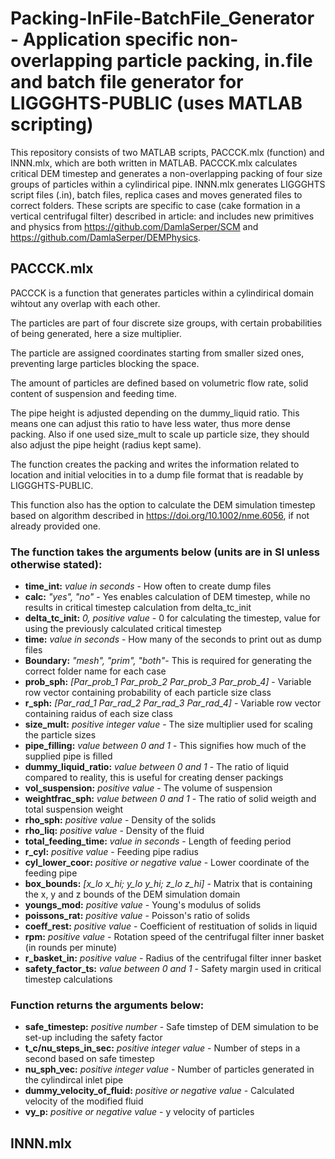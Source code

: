 # Packing-InFile-BatchFile_Generator - Application specific non-overlapping particle packing, in.file and batch file generator for LIGGGHTS-PUBLIC (uses MATLAB scripting)

This repository consists of two MATLAB scripts, PACCCK.mlx (function) and INNN.mlx, which are both written in MATLAB. PACCCK.mlx calculates critical DEM timestep and generates a non-overlapping packing of four size groups of particles within a cylindirical pipe. INNN.mlx generates LIGGGHTS script files (.in), batch files, replica cases and moves generated files to correct folders. These scripts are specific to case (cake formation in a vertical centrifugal filter) described in article: and includes new primitives and physics from https://github.com/DamlaSerper/SCM and https://github.com/DamlaSerper/DEMPhysics.

## PACCCK.mlx

PACCCK is a function that generates particles within a cylindirical domain wihtout any overlap with each other.

The particles are part of four discrete size groups, with certain probabilities of being generated, here a size multiplier.

The particle are assigned coordinates starting from smaller sized ones, preventing large particles blocking the space.

The amount of particles are defined based on volumetric flow rate, solid content of suspension and feeding time.

The pipe height is adjusted depending on the dummy_liquid ratio. This means one can adjust this ratio to have less water, thus more dense packing. Also if one used size_mult to scale up particle size, they should also adjust the pipe height (radius kept same).

The function creates the packing and writes the information related to location and initial velocities in to a dump file format that is readable by LIGGGHTS-PUBLIC.

This function also has the option to calculate the DEM simulation timestep based on algorithm described in  https://doi.org/10.1002/nme.6056, if not already provided one. 

### The function takes the arguments below (units are in SI unless otherwise stated):
- **time_int:** *value in seconds* - How often to create dump files
- **calc:** *"yes", "no"* - Yes enables calculation of DEM timestep, while no results in critical timestep calculation from delta_tc_init
- **delta_tc_init:** *0, positive value* - 0 for calculating the timestep, value for using the previously calculated critical timestep
- **time:** *value in seconds* - How many of the seconds to print out as dump files
- **Boundary:** *"mesh", "prim", "both"*- This is required for generating the correct folder name for each case
- **prob_sph:** *[Par_prob_1 Par_prob_2 Par_prob_3 Par_prob_4]* - Variable row vector containing probability of each particle size class
- **r_sph:** *[Par_rad_1 Par_rad_2 Par_rad_3 Par_rad_4]* - Variable row vector containing raidus of each size class
- **size_mult:** *positive integer value* - The size multiplier used for scaling the particle sizes
- **pipe_filling:** *value between 0 and 1* - This signifies how much of the supplied pipe is filled
- **dummy_liquid_ratio:** *value between 0 and 1* - The ratio of liquid compared to reality, this is useful for creating denser packings
- **vol_suspension:** *positive value* - The volume of suspension
- **weightfrac_sph:** *value between 0 and 1* - The ratio of solid weigth and total suspension weight
- **rho_sph:** *positive value* - Density of the solids
- **rho_liq:** *positive value* - Density of the fluid
- **total_feeding_time:** *value in seconds* - Length of feeding period
- **r_cyl:** *positive value* - Feeding pipe radius
- **cyl_lower_coor:** *positive or negative value* - Lower coordinate of the feeding pipe
- **box_bounds:** *[x_lo x_hi; y_lo y_hi; z_lo z_hi]* - Matrix that is containing the x, y and z bounds of the DEM simulation domain
- **youngs_mod:** *positive value* - Young's modulus of solids
- **poissons_rat:** *positive value* - Poisson's ratio of solids
- **coeff_rest:** *positive value* - Coefficient of restituation of solids in liquid
- **rpm:** *positive value* - Rotation speed of the centrifugal filter inner basket (in rounds per minute)
- **r_basket_in:** *positive value* - Radius of the centrifugal filter inner basket
- **safety_factor_ts:** *value between 0 and 1* - Safety margin used in critical timestep calculations

### Function returns the arguments below:
- **safe_timestep:** *positive number* - Safe timstep of DEM simulation to be set-up including the safety factor
- **t_c/nu_steps_in_sec:** *positive integer value* - Number of steps in a second based on safe timestep
- **nu_sph_vec:** *positive integer value* - Number of particles generated in the cylindircal inlet pipe
- **dummy_velocity_of_fluid:** *positive or negative value* - Calculated velocity of the modified fluid
- **vy_p:** *positive or negative value* - y velocity of particles

## INNN.mlx






